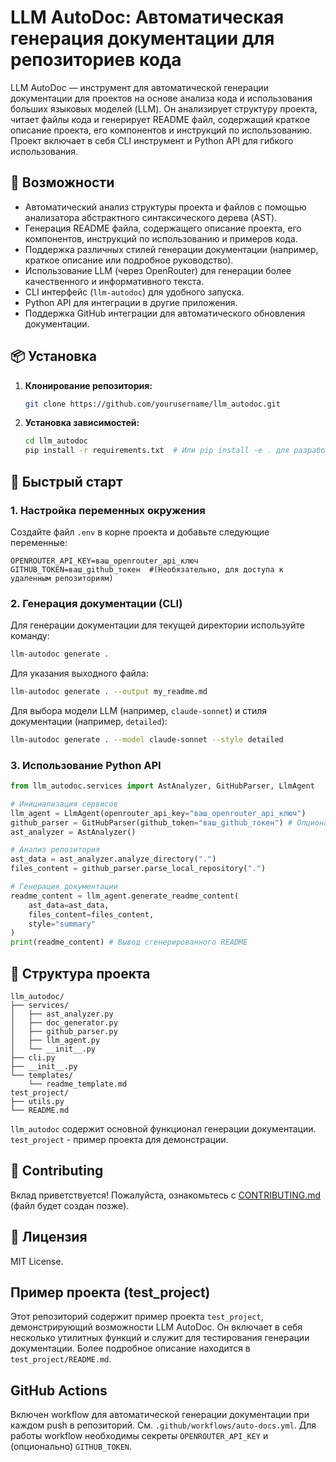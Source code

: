 # LLM AutoDoc: Автоматическая генерация документации для репозиториев кода

LLM AutoDoc — инструмент для автоматической генерации документации для проектов на основе анализа кода и использования больших языковых моделей (LLM).  Он анализирует структуру проекта,  читает файлы кода и генерирует  README файл, содержащий краткое описание проекта, его компонентов и инструкций по использованию.  Проект включает в себя CLI инструмент и Python API для гибкого использования.

## 🚀 Возможности

* Автоматический анализ структуры проекта и файлов с помощью анализатора абстрактного синтаксического дерева (AST).
* Генерация README файла, содержащего описание проекта, его компонентов, инструкций по использованию и примеров кода.
* Поддержка различных стилей генерации документации (например, краткое описание или подробное руководство).
* Использование LLM (через OpenRouter) для генерации более качественного и информативного текста.
* CLI интерфейс (`llm-autodoc`) для удобного запуска.
* Python API для интеграции в другие приложения.
* Поддержка GitHub интеграции для автоматического обновления документации.


## 📦 Установка

1. **Клонирование репозитория:**
   ```bash
   git clone https://github.com/yourusername/llm_autodoc.git
   ```
2. **Установка зависимостей:**
   ```bash
   cd llm_autodoc
   pip install -r requirements.txt  # Или pip install -e . для разработки
   ```

## 🔧 Быстрый старт

### 1. Настройка переменных окружения

Создайте файл `.env` в корне проекта и добавьте следующие переменные:

```
OPENROUTER_API_KEY=ваш_openrouter_api_ключ
GITHUB_TOKEN=ваш_github_токен  #(Необязательно, для доступа к удаленным репозиториям)
```

### 2. Генерация документации (CLI)

Для генерации документации для текущей директории используйте команду:

```bash
llm-autodoc generate .
```

Для указания выходного файла:

```bash
llm-autodoc generate . --output my_readme.md
```

Для выбора модели LLM (например, `claude-sonnet`) и стиля документации (например, `detailed`):

```bash
llm-autodoc generate . --model claude-sonnet --style detailed
```

### 3. Использование Python API

```python
from llm_autodoc.services import AstAnalyzer, GitHubParser, LlmAgent

# Инициализация сервисов
llm_agent = LlmAgent(openrouter_api_key="ваш_openrouter_api_ключ")
github_parser = GitHubParser(github_token="ваш_github_токен") # Опционально
ast_analyzer = AstAnalyzer()

# Анализ репозитория
ast_data = ast_analyzer.analyze_directory(".")
files_content = github_parser.parse_local_repository(".")

# Генерация документации
readme_content = llm_agent.generate_readme_content(
    ast_data=ast_data,
    files_content=files_content,
    style="summary"
)
print(readme_content) # Вывод сгенерированного README
```

## 📁 Структура проекта

```
llm_autodoc/
├── services/
│   ├── ast_analyzer.py
│   ├── doc_generator.py
│   ├── github_parser.py
│   ├── llm_agent.py
│   └── __init__.py
├── cli.py
├── __init__.py
└── templates/
    └── readme_template.md
test_project/
├── utils.py
└── README.md
```

`llm_autodoc` содержит основной функционал генерации документации.  `test_project` - пример проекта для демонстрации.


## 🤝 Contributing

Вклад приветствуется!  Пожалуйста, ознакомьтесь с [CONTRIBUTING.md](CONTRIBUTING.md) (файл будет создан позже).


## 📄 Лицензия

MIT License.


##  Пример проекта (test_project)

Этот репозиторий содержит пример проекта `test_project`, демонстрирующий возможности LLM AutoDoc.  Он включает в себя несколько утилитных функций и служит для тестирования генерации документации.  Более подробное описание находится в `test_project/README.md`.


##  GitHub Actions

Включен workflow для автоматической генерации документации при каждом push в репозиторий.  См. `.github/workflows/auto-docs.yml`.  Для работы workflow необходимы секреты `OPENROUTER_API_KEY` и (опционально) `GITHUB_TOKEN`.


